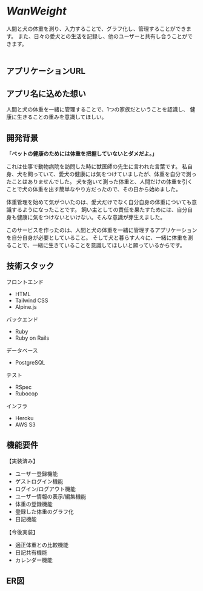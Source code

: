 # *WanWeight*
人間と犬の体重を測り、入力することで、グラフ化し、管理することができます。
また、日々の愛犬との生活を記録し、他のユーザーと共有し合うことができます。<br>
<br>

## アプリケーションURL


## アプリ名に込めた想い
人間と犬の体重を一緒に管理することで、1つの家族だということを認識し、
健康に生きることの重みを意識してほしい。

## 開発背景
**「ペットの健康のためには体重を把握していないとダメだよ。」**<br>

これは仕事で動物病院を訪問した時に獣医師の先生に言われた言葉です。
私自身、犬を飼っていて、愛犬の健康には気をつけていましたが、体重を自分で測ったことはありませんでした。
犬を抱いて測った体重と、人間だけの体重を引くことで犬の体重を出す簡単なやり方だったので、その日から始めました。

体重管理を始めて気がついたのは、愛犬だけでなく自分自身の体重についても意識するようになったことです。
飼い主としての責任を果たすためには、自分自身も健康に気をつけないといけない。そんな意識が芽生えました。

このサービスを作ったのは、人間と犬の体重を一緒に管理するアプリケーションを自分自身が必要としていること。
そして犬と暮らす人々に、一緒に体重を測ることで、一緒に生きていることを意識してほしいと願っているからです。

## 技術スタック
フロントエンド
- HTML
- Tailwind CSS
- Alpine.js

バックエンド
- Ruby
- Ruby on Rails

データベース
- PostgreSQL

テスト
- RSpec
- Rubocop

インフラ
- Heroku
- AWS S3

## 機能要件
【実装済み】
- ユーザー登録機能
- ゲストログイン機能
- ログイン/ログアウト機能
- ユーザー情報の表示/編集機能
- 体重の登録機能
- 登録した体重のグラフ化
- 日記機能

【今後実装】
- 適正体重との比較機能
- 日記共有機能
- カレンダー機能

## ER図
